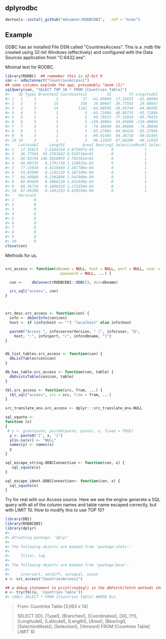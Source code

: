 <!-- README.md is generated from README.Rmd. Please edit that file -->
dplyrodbc
---------

``` r
devtools::install_github("mdsumner/RODBCDBI",   ref = "mike")
```

Example
-------

ODBC has an installed File DSN called "CountriesAccess". This is a .mdb file created using 32-bit Windows (effectively) and configured with the Data Sources application from "C:6432.exe".

Minimal test for RODBC.

``` r
library(RODBC)  ## remember this is 32-bit R
con <- odbcConnect("CountriesAccess1")
## some columns explode the app, presumably "Geom (I)"
sqlQuery(con, "SELECT TOP 10 * FROM [Countries Table]")
#>    ID TypeI BranchesI CoordinatesI         XI        YI LongitudeI
#> 1   1     3         2           27  -61.80090  17.35815  -61.80090
#> 2   2     3        15          338   29.89647  26.77583   29.89647
#> 3   3     3        14         1142  -64.80505 -38.93744  -64.80505
#> 4   4     3         1            3  -65.71804  68.00735  -65.71804
#> 5   5     3         1            3  -95.79415  77.15010  -95.79415
#> 6   6     3         1            3 -130.40064  54.65008 -130.40064
#> 7   7     3         1            3  -74.38840  68.49880  -74.38840
#> 8   8     3         1            3  -85.27985  69.09420  -85.27985
#> 9   9     3         1            3  -99.01495  68.36710  -99.01495
#> 10 10     3         1            3  -96.11020  67.66398  -96.11020
#>    LatitudeI     LengthI        AreaI BearingI SelectionMaskI SelectionI
#> 1   17.35815   1.6164259 3.875697e-02        0              1          1
#> 2   26.77583  58.2763842 8.910710e+01        0              1          1
#> 3  -38.93744 148.5820959 2.782561e+02        0              1          1
#> 4   68.00735   0.1791720 1.138825e-03        0              1          1
#> 5   77.15010   0.4216458 2.387700e-04        0              1          1
#> 6   54.65008   0.1101139 5.107100e-04        0              1          1
#> 7   68.49880   0.1302896 1.547000e-04        0              1          1
#> 8   69.09420   0.3088120 1.835430e-03        0              1          1
#> 9   68.36710   0.1806310 1.273350e-04        0              1          1
#> 10  67.66398   0.1491293 8.439550e-04        0              1          1
#>    VersionI
#> 1         0
#> 2         0
#> 3         0
#> 4         0
#> 5         0
#> 6         0
#> 7         0
#> 8         0
#> 9         0
#> 10        0
close(con)
```

Methods for us.

``` r

src_access <- function(dbname = NULL, host = NULL, port = NULL, user = NULL,
                         password = NULL, ...) {

  con <-    dbConnect(RODBCDBI::ODBC(), dsn=dbname)

  src_sql("access", con)
}



src_desc.src_access <- function(con) {
  info <- dbGetInfo(con$con)
  host <- if (info$host == "") "localhost" else info$host

  paste0("Access ", info$serverVersion, " [", info$user, "@",
    host, ":", info$port, "/", info$dbname, "]")
}


db_list_tables.src_access <- function(con) {
  dbListTables(con$con)
}

db_has_table.src_access <- function(con, table) {
  dbExistsTable(con$con, table)
}

tbl.src_access <- function(src, from, ...) {
  tbl_sql("access", src = src, from = from, ...)
}

src_translate_env.src_access <- dplyr:::src_translate_env.NULL

sql_squote <- 
function (x) 
{
 # y <- gsub(quote, paste0(quote, quote), x, fixed = TRUE)
  y <- paste0("[", x, "]")
  y[is.na(x)] <- "NULL"
  names(y) <- names(x)
  y
}

sql_escape_string.ODBCConnection <- function(con, x) {
   sql_squote(x)
}

sql_escape_ident.ODBCConnection<- function(con, x) {
  sql_squote(x)
}
```

Try for real with our Access source. Here we see the engine generate a SQL query with all of the column names and table name escaped correctly, but with LIMIT 10. How to modify this to use TOP 10?

``` r
library(DBI)
library(RODBCDBI)
library(dplyr)
#> 
#> Attaching package: 'dplyr'
#> 
#> The following objects are masked from 'package:stats':
#> 
#>     filter, lag
#> 
#> The following objects are masked from 'package:base':
#> 
#>     intersect, setdiff, setequal, union
x <- src_access("CountriesAccess1")

## a debug statement to print(res@sql) in the dbFetch/fetch methods shows the problem with LIMIT
e <- try(tbl(x, 'Countries Table'))
#> <SQL> SELECT * FROM [Countries Table] WHERE 0=1
```

> From: Countries Table \[3,063 x 14\]
>
> <SQL> SELECT \[ID\], \[TypeI\], \[BranchesI\], \[CoordinatesI\], \[XI\], \[YI\], \[LongitudeI\], \[LatitudeI\], \[LengthI\], \[AreaI\], \[BearingI\], \[SelectionMaskI\], \[SelectionI\], \[VersionI\] FROM \[Countries Table\] LIMIT 10
